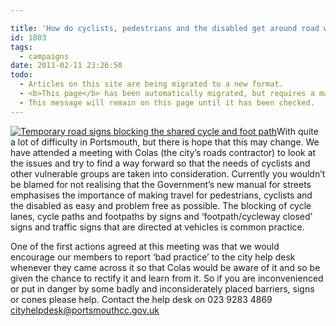 ```yaml
---

title: 'How do cyclists, pedestrians and the disabled get around road works?'
id: 1803
tags:
  - campaigns
date: 2011-02-11 23:26:50
todo:
  - Articles on this site are being migrated to a new format.
  - <b>This page</b> has been automatically migrated, but requires a manual check-&amp;-tune to ensure the format and links all work as expected.
  - This message will remain on this page until it has been checked.
---
```


[](http://www.pompeybug.co.uk/?attachment_id=1810)[![Temporary road signs blocking the shared cycle and foot path](/assets/sign-on-path1-239x300.jpg "Temporary road signs blocking the shared cycle and foot path")](http://www.pompeybug.co.uk/2011/02/how-do-cyclists-pedestrians-and-the-disabled-get-around-road-works/sign-on-path-2/)With quite a lot of difficulty in Portsmouth, but there is hope that this may change. We have attended a meeting with Colas (the city’s roads contractor) to look at the issues and try to find a way forward so that the needs of cyclists and other vulnerable groups are taken into consideration. Currently you wouldn’t be blamed for not realising that the Government’s new manual for streets emphasises the importance of making travel for pedestrians, cyclists and the disabled as easy and problem free as possible. The blocking of cycle lanes, cycle paths and footpaths by signs and ‘footpath/cycleway closed’ signs and traffic signs that are directed at vehicles is common practice.

One of the first actions agreed at this meeting was that we would encourage our members to report ‘bad practice’ to the city help desk whenever they came across it so that Colas would be aware of it and so be [](http://www.pompeybug.co.uk/?attachment_id=1807)[](http://www.pompeybug.co.uk/2011/02/how-do-cyclists-pedestrians-and-the-disabled-get-around-road-works/sign-on-path-2/)given the chance to rectify it and learn from it. So if you are inconvenienced or put in danger by some badly and inconsiderately placed barriers, signs or cones please help. Contact the help desk on 023 9283 4869 [cityhelpdesk@portsmouthcc.gov.uk](mailto:cityhelpdesk@portsmouthcc.gov.uk)